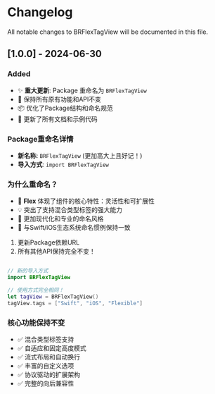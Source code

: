# Changelog

All notable changes to BRFlexTagView will be documented in this file.

## [1.0.0] - 2024-06-30

### Added
- ✨ **重大更新**: Package 重命名为 `BRFlexTagView`
- 🎯 保持所有原有功能和API不变
- 📦 优化了Package结构和命名规范
- 📖 更新了所有文档和示例代码

### Package重命名详情
- **新名称**: `BRFlexTagView` (更加高大上且好记！)
- **导入方式**: `import BRFlexTagView`

### 为什么重命名？
- 🚀 **Flex** 体现了组件的核心特性：灵活性和可扩展性
- 💡 突出了支持混合类型标签的强大能力
- 🎨 更加现代化和专业的命名风格
- 📱 与Swift/iOS生态系统命名惯例保持一致

1. 更新Package依赖URL
2. 所有其他API保持完全不变！

```swift

// 新的导入方式  
import BRFlexTagView

// 使用方式完全相同！
let tagView = BRFlexTagView()
tagView.tags = ["Swift", "iOS", "Flexible"]
```

### 核心功能保持不变
- ✅ 混合类型标签支持
- ✅ 自适应和固定高度模式
- ✅ 流式布局和自动换行
- ✅ 丰富的自定义选项
- ✅ 协议驱动的扩展架构
- ✅ 完整的向后兼容性 